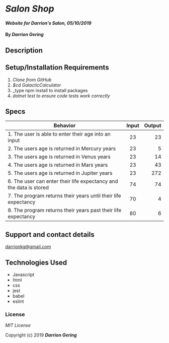 # _Salon Shop_

#### _Website for Darrion's Salon, 05/10/2019_

#### By _**Darrion Gering**_

## Description


## Setup/Installation Requirements

1. _Clone from GitHub_
2. _$cd GalacticCalculator_
3. _type npm install to install packages
4. _dotnet test to ensure code tests work correctly_


## Specs

| Behavior | Input | Output |
| ------------- |:-------------:| -----:|
| 1. The user is able to enter their age into an input | 23 | 23 |
| 2. The users age is returned in Mercury years | 23 | 5 |
| 3. The users age is returned in Venus years | 23 | 14 |
| 4. The users age is returned in Mars years | 23 | 43 |
| 5. The users age is returned in Jupiter years | 23 | 272 |
| 6. The user can enter their life expectancy and the data is stored | 74 | 74 |
| 7. The program returns their years until their life expectancy | 70 | 4 |
| 8. The program returns their years past their life expectancy | 80 | 6 |

## Support and contact details

darrionkg@gmail.com

## Technologies Used

* Javascript
* html
* css
* jest
* babel
* eslint

### License

*MIT License*

Copyright (c) 2019 **_Darrion Gering_**
